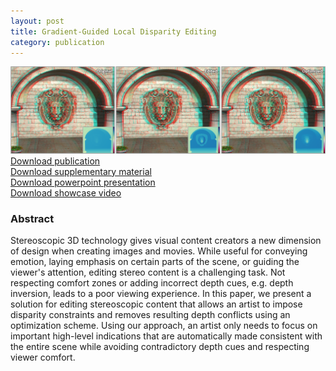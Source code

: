 ```yaml
---
layout: post
title: Gradient-Guided Local Disparity Editing
category: publication
---
```


<img src='/assets/publications/SBE18/SBE18.png' width='1000px'/>
<br>
<a href="/assets/publications/SBE18/SBE18.pdf" download>Download publication</a>
<br>
<a href="http://graphics.tudelft.nl/Publications-new/2018/SBE18/GradientGuidedLocalDisparityEditing-SupplementaryFigures.pdf" download>Download supplementary material</a>
<br>
<a href="http://graphics.tudelft.nl/Publications-new/2018/SBE18/GradientGuidedLocalDisparityEditing.pptx" download>Download powerpoint presentation</a>
<br>
<a href="http://graphics.tudelft.nl/Publications-new/2018/SBE18/GradientGuidedLocalDisparityEditing-SupplementaryOutputExampleVideo.mp4" download>Download showcase video</a>

### Abstract

Stereoscopic 3D technology gives visual content creators a new dimension of design when creating images and movies. While useful for conveying emotion, laying emphasis on certain parts of the scene, or guiding the viewer's attention, editing stereo content is a challenging task. Not respecting comfort zones or adding incorrect depth cues, e.g. depth inversion, leads to a poor viewing experience. In this paper, we present a solution for editing stereoscopic content that allows an artist to impose disparity constraints and removes resulting depth conflicts using an optimization scheme. Using our approach, an artist only needs to focus on important high-level indications that are automatically made consistent with the entire scene while avoiding contradictory depth cues and respecting viewer comfort.



